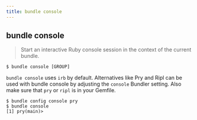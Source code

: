 ```yaml
---
title: bundle console
---
```


## bundle console

> Start an interactive Ruby console session in the context of the current bundle.

~~~
$ bundle console [GROUP]
~~~

`bundle console` uses `irb` by default. Alternatives like Pry and Ripl can be used with bundle console by adjusting the `console` Bundler setting. Also make sure that `pry` or `ripl` is in your Gemfile.

~~~
$ bundle config console pry
$ bundle console
[1] pry(main)>
~~~
